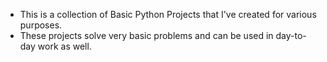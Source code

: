 - This is a collection of Basic Python Projects that I've created for various purposes. <br>
- These projects solve very basic problems and can be used in day-to-day work as well.
